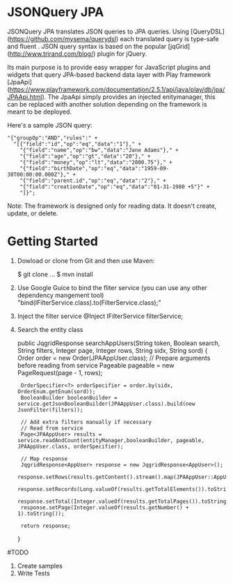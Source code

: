 # JSONQuery JPA

JSONQuery JPA translates JSON queries to JPA queries. Using [QueryDSL] (https://github.com/mysema/querydsl) each 
translated query is type-safe and fluent . JSON query syntax is based on the popular [jqGrid] (http://www.trirand.com/blog/) 
plugin for jQuery.

Its main purpose is to provide easy wrapper for JavaScript plugins and widgets that query JPA-based backend data layer with Play framework  [JpaApi] (https://www.playframework.com/documentation/2.5.1/api/java/play/db/jpa/JPAApi.html). The JpaApi simply provides an injected enitymanager, this can be replaced with another 
solution depending on the framework is meant to be deployed.  


Here's a sample JSON query: 

    "{"groupOp":"AND","rules":" +
      "[{"field":"id","op":"eq","data":"1"}," +
    	"{"field":"name","op":"bw","data":"Jane Adams"}," +
    	"{"field":"age","op":"gt","data":"20"}," +
    	"{"field":"money","op":"lt","data":"2000.75"}," +
    	"{"field":"birthDate","op":"eq","data":"1959-09-30T00:00:00.000Z"}," +
    	"{"field":"parent.id","op":"eq","data":"2"}," +
    	"{"field":"creationDate","op":"eq","data":"01-31-1980 +5"}" +
    	"]}";
    	
Note: The framework is designed only for reading data. It doesn't create, update, or delete.


# Getting Started

1. Dowload or clone from Git and then use Maven:

    $ git clone ...
    $ mvn install

2. Use Google Guice to bind the fliter service (you can use any other dependency mangement tool)
	"bind(IFilterService.class).to(FilterService.class);"

3. Inject the filter service 
	@Inject
    IFilterService filterService;

4. Search the entity class
	


	public JqgridResponse searchAppUsers(String token, Boolean search, String filters, Integer page, Integer rows, String sidx, String sord)  {        
        Order order = new Order(JPAAppUser.class);
        // Prepare arguments before reading from service
        Pageable pageable = new PageRequest(page - 1, rows);
        
        OrderSpecifier<?> orderSpecifier = order.by(sidx, OrderEnum.getEnum(sord));
        BooleanBuilder booleanBuilder = service.getJsonBooleanBuilder(JPAAppUser.class).build(new JsonFilter(filters));

        // Add extra filters manually if necessary
        // Read from service
        Page<JPAAppUser> results = service.readAndCount(entityManager,booleanBuilder, pageable, JPAAppUser.class, orderSpecifier);

        // Map response
        JqgridResponse<AppUser> response = new JqgridResponse<AppUser>();
        response.setRows(results.getContent().stream().map(JPAAppUser::AppUserFromJPAAppUser).collect(Collectors.toList()));
        response.setRecords(Long.valueOf(results.getTotalElements()).toString());
        response.setTotal(Integer.valueOf(results.getTotalPages()).toString());
        response.setPage(Integer.valueOf(results.getNumber() + 1).toString());

        return response;
    }

#TODO
1. Create samples
2. Write Tests
